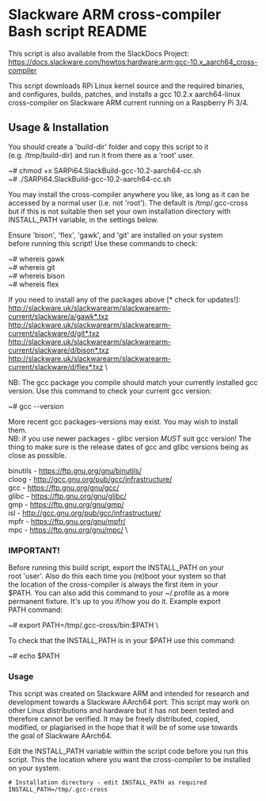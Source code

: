 # Slackware ARM cross-compiler Bash script README

This script is also available from the SlackDocs Project: \
https://docs.slackware.com/howtos:hardware:arm:gcc-10.x_aarch64_cross-compiler

This script downloads RPi Linux kernel source and the required binaries, \
and configures, builds, patches, and installs a gcc 10.2.x aarch64-linux \
cross-compiler on Slackware ARM current running on a Raspberry Pi 3/4.

## Usage & Installation ###
You should create a 'build-dir' folder and copy this script to it \
(e.g. /tmp/build-dir) and run it from there as a 'root' user. 

~# chmod +x SARPi64.SlackBuild-gcc-10.2-aarch64-cc.sh \
~# ./SARPi64.SlackBuild-gcc-10.2-aarch64-cc.sh

You may install the cross-compiler anywhere you like, as long as it can be \
accessed by a normal user (i.e. not 'root'). The default is /tmp/.gcc-cross \
but if this is not suitable then set your own installation directory with \
INSTALL_PATH variable, in the settings below.  

Ensure 'bison', 'flex', 'gawk', and 'git' are installed on your system \
before running this script! Use these commands to check:

~# whereis gawk \
~# whereis git \
~# whereis bison \
~# whereis flex

If you need to install any of the packages above [* check for updates!]: \
http://slackware.uk/slackwarearm/slackwarearm-current/slackware/a/gawk*.txz \
http://slackware.uk/slackwarearm/slackwarearm-current/slackware/d/git*.txz \
http://slackware.uk/slackwarearm/slackwarearm-current/slackware/d/bison*.txz \
http://slackware.uk/slackwarearm/slackwarearm-current/slackware/d/flex*.txz \

NB: The gcc package you compile should match your currently installed gcc \
version. Use this command to check your current gcc version:

~# gcc --version

More recent gcc packages-versions may exist. You may wish to install them. \
NB: if you use newer packages - glibc version _MUST_ suit gcc version! The \
thing to make sure is the release dates of gcc and glibc versions being as \
close as possible.

binutils - https://ftp.gnu.org/gnu/binutils/ \
cloog - http://gcc.gnu.org/pub/gcc/infrastructure/ \
gcc - https://ftp.gnu.org/gnu/gcc/ \
glibc - https://ftp.gnu.org/gnu/glibc/ \
gmp - https://ftp.gnu.org/gnu/gmp/ \
isl - http://gcc.gnu.org/pub/gcc/infrastructure/ \
mpfr - https://ftp.gnu.org/gnu/mpfr/ \
mpc - https://ftp.gnu.org/gnu/mpc/ \
 
 ### IMPORTANT! ### 
Before running this build script, export the INSTALL_PATH on your \
root 'user'. Also do this each time you (re)boot your system so that \
the location of the cross-compiler is always the first item in your \
$PATH. You can also add this command to your ~/.profile as a more \
permanent fixture. It's up to you if/how you do it. Example export \
PATH command: 

~# export PATH=/tmp/.gcc-cross/bin:$PATH \

To check that the INSTALL_PATH is in your $PATH use this command: 

~# echo $PATH

 ### Usage ### 
This script was created on Slackware ARM and intended for research and \
development towards a Slackware AArch64 port. This script may work on \
other Linux distributions and hardware but it has not been tested and \
therefore cannot be verified. It may be freely distributed, copied, \
modified, or plagiarised in the hope that it will be of some use towards \
the goal of Slackware AArch64. 

Edit the INSTALL_PATH variable within the script code before you run this \
script. This the location where you want the cross-compiler to be installed \
on your system.
```
# Installation directory - edit INSTALL_PATH as required
INSTALL_PATH=/tmp/.gcc-cross
```
